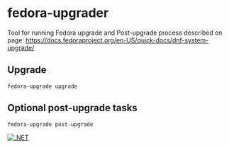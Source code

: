 # fedora-upgrader
Tool for running Fedora upgrade and Post-upgrade process described on page: https://docs.fedoraproject.org/en-US/quick-docs/dnf-system-upgrade/

## Upgrade
``` fedora-upgrade upgrade ```

## Optional post-upgrade tasks
``` fedora-upgrade post-upgrade ```


[![.NET](https://github.com/Jeremiad/fedora-upgrader/actions/workflows/dotnet.yml/badge.svg)](https://github.com/Jeremiad/fedora-upgrader/actions/workflows/dotnet.yml)
